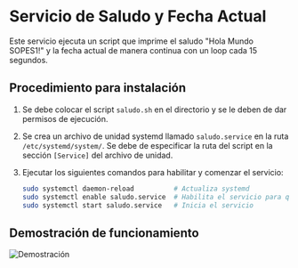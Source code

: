 # Servicio de Saludo y Fecha Actual

Este servicio ejecuta un script que imprime el saludo "Hola Mundo SOPES1!" y la fecha actual de manera continua con un loop cada 15 segundos.

## Procedimiento para instalación

1. Se debe colocar el script `saludo.sh` en el directorio y se le deben de dar permisos de ejecución.
2. Se crea un archivo de unidad systemd llamado `saludo.service` en la ruta `/etc/systemd/system/`. Se debe de especificar la ruta del script en la sección `[Service]` del archivo de unidad.
3. Ejecutar los siguientes comandos para habilitar y comenzar el servicio:

   ```bash
   sudo systemctl daemon-reload          # Actualiza systemd
   sudo systemctl enable saludo.service  # Habilita el servicio para que se inicie en el arranque
   sudo systemctl start saludo.service   # Inicia el servicio

## Demostración de funcionamiento

![Demostración](consola.png)
